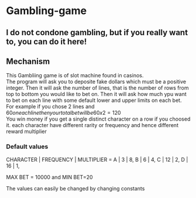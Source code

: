 # Gambling-game

## I do not condone gambling, but if you really want to, you can do it here!

## Mechanism
This Gambliing game is of slot machine found in casinos.  
The program will ask you to deposite fake dollars which must be a positive integer. 
Then it will ask the number of lines, that is the number of rows from top to bottom you would like to bet on.
Then it will ask how much ypu want to bet on each line with some default lower and upper limits on each bet. 
For example if you chose 2 lines and  $60  on  each  line  then  your  total bet  will  be  60x2 =120$  
You win money if you get a single distinct character on a row if you choosed it.
each character have different rarity or frequency and hence different reward multiplier 

### Default values
CHARACTER | FREQUENCY | MULTIPLIER =
A        |     3     |    8,
B        |     6     |    4,
C        |     12    |    2,
D        |     16    |    1,

MAX BET = 10000 and MIN BET=20

The values can easily be changed by changing constants 

